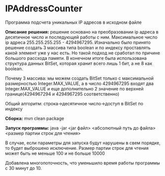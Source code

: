 # IPAddressCounter

Программа подсчета уникальных IP адресов в исходном файле

**Описание решения:** решение основано на преобразовании ip адреса в десятичное число и последующей работы с ним.
Максимальное число ip адреса 255.255.255.255 - 4294967295. Изначально было принято решение создать 3 массива типа boolean и по индексу проставлять 
какой элемент уже у нас есть. Но такой подход не сработал по причине большого рассхода памяти. 
В конечном итоге была использована структура данных BitSet, которая хранит всего лишь 1 бит, а не 8 как boolean.

Почему 3 массива: мы можем создать BitSet только с максимальной размерностью Integer.MAX_VALUE, 
а в число 4294967295 входят два Integer.MAX_VALUE и еще дополнительно 2 значение по верхней границе(4294967294 и 4294967295 соответственно)

Общий алгоритм: строка->десятичное число->доступ в BitSet по индексу

**Сборка:** mvn clean package

**Запуск программы:** java -jar <jar файл> <абсолютный путь до файла> <размер партии строк для чтения>

В случае, если параметры для запуска будут нарушены в свем порядке, то будет выброшено исключение.
Размер партии строк для чтения может быть не меньше 100 и не больше 10000

Добавлена многопоточность, что уменьшило время работы программы с 30 минут до 10.

